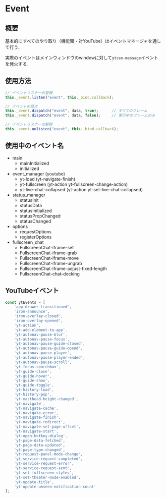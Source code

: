 # Event

## 概要
基本的にすべてのやり取り（機能間・対YouTube）はイベントマネージャを通して行う．

実際のイベントはメインウィンドウのwindowに対して`ytcex-message`イベントを発火する．

## 使用方法
```js
// イベントリスナーの登録
this._event.listen("event", this._bind.callback);

// イベントの発火
this._event.dispatch("event", data, true);		// すべてのフレーム
this._event.dispatch("event", data, false);		// 実行中のフレームのみ

// イベントリスナーの解除
this._event.unlisten("event", this._bind.callback);
```

## 使用中のイベント名
* main
  * mainInitialized
  * initialized
* event_manager (youtube)
  * yt-load (yt-navigate-finish)
  * yt-fullscreen (yt-action yt-fullscreen-change-action)
  * yt-live-chat-collapsed (yt-action yt-set-live-chat-collapsed)
* status_manager
  * statusInit
  * statusData
  * statusInitialized
  * statusPropChanged
  * statusChanged
* options
  * requestOptions
  * registerOptions
* fullscreen_chat
  * FullscreenChat-iframe-set
  * FullscreenChat-iframe-grab
  * FullscreenChat-iframe-move
  * FullscreenChat-iframe-ungrab
  * FullscreenChat-iframe-adjust-fixed-length
  * FullscreenChat-chat-docking

## YouTubeイベント
```js
const ytEvents = [
	'app-drawer-transitioned',
	'iron-announce',
	'iron-overlay-closed',	
	'iron-overlay-opened',
	'yt-action',
	'yt-add-element-to-app',
	'yt-autonav-pause-blur',
	'yt-autonav-pause-focus',
	'yt-autonav-pause-guide-closed',
	'yt-autonav-pause-guide-opend',
	'yt-autonav-pause-player',
	'yt-autonav-pause-player-ended',
	'yt-autonav-pause-scroll',
	'yt-focus-searchbox',
	'yt-guide-close',
	'yt-guide-hover',
	'yt-guide-show',
	'yt-guide-toggle',
	'yt-history-load',
	'yt-history-pop',
	'yt-masthead-height-changed',
	'yt-navigate',
	'yt-navigate-cache',
	'yt-navigate-error',
	'yt-navigate-finish',
	'yt-navigate-redirect',
	'yt-navigate-set-page-offset',
	'yt-navigate-start',
	'yt-open-hotkey-dialog',
	'yt-page-data-fetched',
	'yt-page-data-updated',
	'yt-page-type-changed',
	'yt-request-panel-mode-change',
	'yt-service-request-completed',
	'yt-service-request-error',
	'yt-service-request-sent',
	'yt-set-fullscreen-styles',
	'yt-set-theater-mode-enabled',
	'yt-update-title',
	'yt-update-unseen-notification-count'
];
```